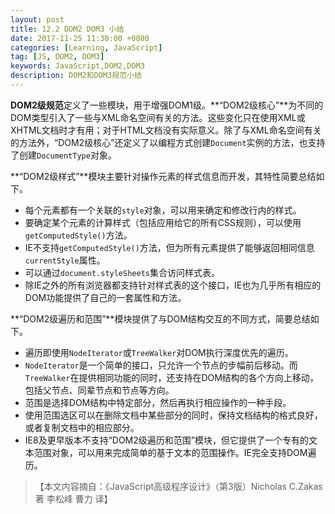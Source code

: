 ```yaml
---
layout: post
title: 12.2 DOM2 DOM3 小结
date: 2017-11-25 11:30:00 +0800
categories: [Learning, JavaScript]
tag: [JS, DOM2, DOM3]
keywords: JavaScript,DOM2,DOM3
description: DOM2和DOM3规范小结
---
```


**DOM2级规范**定义了一些模块，用于增强DOM1级。**“DOM2级核心”**为不同的DOM类型引入了一些与XML命名空间有关的方法。这些变化只在使用XML或XHTML文档时才有用；对于HTML文档没有实际意义。除了与XML命名空间有关的方法外，“DOM2级核心”还定义了以编程方式创建`Document`实例的方法，也支持了创建`DocumentType`对象。

**“DOM2级样式”**模块主要针对操作元素的样式信息而开发，其特性简要总结如下。

- 每个元素都有一个关联的`style`对象，可以用来确定和修改行内的样式。
- 要确定某个元素的计算样式（包括应用给它的所有CSS规则），可以使用`getComputedStyle()`方法。
- IE不支持`getComputedStyle()`方法，但为所有元素提供了能够返回相同信息`currentStyle`属性。
- 可以通过`document.styleSheets`集合访问样式表。
- 除IE之外的所有浏览器都支持针对样式表的这个接口，IE也为几乎所有相应的DOM功能提供了自己的一套属性和方法。

**“DOM2级遍历和范围”**模块提供了与DOM结构交互的不同方式，简要总结如下。

- 遍历即使用`NodeIterator`或`TreeWalker`对DOM执行深度优先的遍历。
- `NodeIterator`是一个简单的接口，只允许一个节点的步幅前后移动。而`TreeWalker`在提供相同功能的同时，还支持在DOM结构的各个方向上移动，包括父节点、同辈节点和节点等方向。
- 范围是选择DOM结构中特定部分，然后再执行相应操作的一种手段。
- 使用范围选区可以在删除文档中某些部分的同时，保持文档结构的格式良好，或者复制文档中的相应部分。
- IE8及更早版本不支持“DOM2级遍历和范围”模块，但它提供了一个专有的文本范围对象，可以用来完成简单的基于文本的范围操作。IE完全支持DOM遍历。

>【本文内容摘自：《JavaScript高级程序设计》（第3版）Nicholas C.Zakas 著   李松峰 曹力 译】